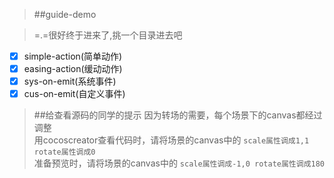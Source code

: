 > ##guide-demo 

> =.=很好终于进来了,挑一个目录进去吧

- [x] simple-action(简单动作)
- [x] easing-action(缓动动作)
- [x] sys-on-emit(系统事件)
- [x] cus-on-emit(自定义事件)

> ##给查看源码的同学的提示
> 因为转场的需要，每个场景下的canvas都经过调整 <br >
> 用cocoscreator查看代码时，请将场景的canvas中的 `scale属性调成1,1 rotate属性调成0`<br >
> 准备预览时，请将场景的canvas中的 `scale属性调成-1,0 rotate属性调成180`<br >


